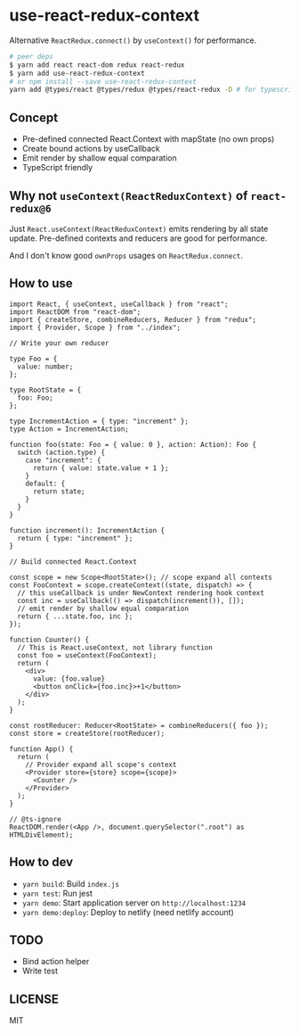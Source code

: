 # use-react-redux-context

Alternative `ReactRedux.connect()` by `useContext()` for performance.

```bash
# peer deps
$ yarn add react react-dom redux react-redux
$ yarn add use-react-redux-context
# or npm install --save use-react-redux-context
yarn add @types/react @types/redux @types/react-redux -D # for typescript

```

## Concept

- Pre-defined connected React.Context with mapState (no own props)
- Create bound actions by useCallback
- Emit render by shallow equal comparation
- TypeScript friendly

## Why not `useContext(ReactReduxContext)` of `react-redux@6`

Just `React.useContext(ReactReduxContext)` emits rendering by all state update. Pre-defined contexts and reducers are good for performance.

And I don't know good `ownProps` usages on `ReactRedux.connect`.

## How to use

```tsx
import React, { useContext, useCallback } from "react";
import ReactDOM from "react-dom";
import { createStore, combineReducers, Reducer } from "redux";
import { Provider, Scope } from "../index";

// Write your own reducer

type Foo = {
  value: number;
};

type RootState = {
  foo: Foo;
};

type IncrementAction = { type: "increment" };
type Action = IncrementAction;

function foo(state: Foo = { value: 0 }, action: Action): Foo {
  switch (action.type) {
    case "increment": {
      return { value: state.value + 1 };
    }
    default: {
      return state;
    }
  }
}

function increment(): IncrementAction {
  return { type: "increment" };
}

// Build connected React.Context

const scope = new Scope<RootState>(); // scope expand all contexts
const FooContext = scope.createContext((state, dispatch) => {
  // this useCallback is under NewContext rendering hook context
  const inc = useCallback(() => dispatch(increment()), []);
  // emit render by shallow equal comparation
  return { ...state.foo, inc };
});

function Counter() {
  // This is React.useContext, not library function
  const foo = useContext(FooContext);
  return (
    <div>
      value: {foo.value}
      <button onClick={foo.inc}>+1</button>
    </div>
  );
}

const rootReducer: Reducer<RootState> = combineReducers({ foo });
const store = createStore(rootReducer);

function App() {
  return (
    // Provider expand all scope's context
    <Provider store={store} scope={scope}>
      <Counter />
    </Provider>
  );
}

// @ts-ignore
ReactDOM.render(<App />, document.querySelector(".root") as HTMLDivElement);
```

## How to dev

- `yarn build`: Build `index.js`
- `yarn test`: Run jest
- `yarn demo`: Start application server on `http://localhost:1234`
- `yarn demo:deploy`: Deploy to netlify (need netlify account)

## TODO

- Bind action helper
- Write test

## LICENSE

MIT
